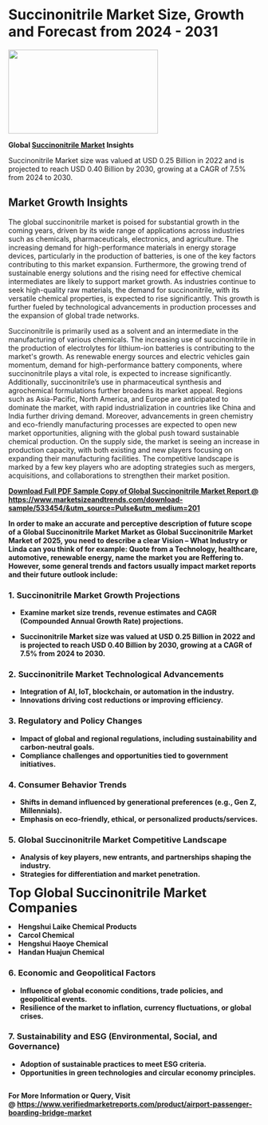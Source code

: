 <H1>Succinonitrile Market Size, Growth and Forecast from 2024 - 2031</H1><img class="aligncenter size-medium wp-image-584254" src="https://thirdeyenews.in/wp-content/uploads/2024/09/Global-Market-Research-300x168.jpeg" alt="" width="300" height="168" /><p><strong>Global&nbsp;<a href="https://www.marketsizeandtrends.com/download-sample/533454/&amp;utm_source=Pulse&amp;utm_medium=201">Succinonitrile Market</a> Insights</strong></p><p>Succinonitrile Market size was valued at USD 0.25 Billion in 2022 and is projected to reach USD 0.40 Billion by 2030, growing at a CAGR of 7.5% from 2024 to 2030.</p><p><h2>Market Growth Insights</h2> <p>The global succinonitrile market is poised for substantial growth in the coming years, driven by its wide range of applications across industries such as chemicals, pharmaceuticals, electronics, and agriculture. The increasing demand for high-performance materials in energy storage devices, particularly in the production of batteries, is one of the key factors contributing to this market expansion. Furthermore, the growing trend of sustainable energy solutions and the rising need for effective chemical intermediates are likely to support market growth. As industries continue to seek high-quality raw materials, the demand for succinonitrile, with its versatile chemical properties, is expected to rise significantly. This growth is further fueled by technological advancements in production processes and the expansion of global trade networks.</p> <p><strong><a href="download-link-here"></a></strong></p> <p>Succinonitrile is primarily used as a solvent and an intermediate in the manufacturing of various chemicals. The increasing use of succinonitrile in the production of electrolytes for lithium-ion batteries is contributing to the market's growth. As renewable energy sources and electric vehicles gain momentum, demand for high-performance battery components, where succinonitrile plays a vital role, is expected to increase significantly. Additionally, succinonitrile’s use in pharmaceutical synthesis and agrochemical formulations further broadens its market appeal. Regions such as Asia-Pacific, North America, and Europe are anticipated to dominate the market, with rapid industrialization in countries like China and India further driving demand. Moreover, advancements in green chemistry and eco-friendly manufacturing processes are expected to open new market opportunities, aligning with the global push toward sustainable chemical production. On the supply side, the market is seeing an increase in production capacity, with both existing and new players focusing on expanding their manufacturing facilities. The competitive landscape is marked by a few key players who are adopting strategies such as mergers, acquisitions, and collaborations to strengthen their market position.</p> <p><strong><a href="get-more-link-here"></p><p><span class=""><strong>Download Full PDF Sample Copy of Global Succinonitrile Market Report</strong> @ <a href="https://www.marketsizeandtrends.com/download-sample/533454/&amp;utm_source=Pulse&amp;utm_medium=201" target="_blank">https://www.marketsizeandtrends.com/download-sample/533454/&amp;utm_source=Pulse&amp;utm_medium=201</a></span></p><p>In order to make an accurate and perceptive description of future scope of a Global&nbsp;Succinonitrile Market Market as Global&nbsp;Succinonitrile Market Market of 2025, you need to describe a clear Vision &ndash; What Industry or Linda can you think of for example: Quote from a Technology, healthcare, automotive, renewable energy, name the market you are Reffering to. However, some general trends and factors usually impact market reports and their future outlook include:</p><h3>1.&nbsp;<strong>Succinonitrile Market Growth Projections</strong></h3><ul><li>Examine market size trends, revenue estimates and CAGR (Compounded Annual Growth Rate) projections.</li><li><p>Succinonitrile Market size was valued at USD 0.25 Billion in 2022 and is projected to reach USD 0.40 Billion by 2030, growing at a CAGR of 7.5% from 2024 to 2030.</p></li></ul><h3>2.&nbsp;<strong>Succinonitrile Market Technological Advancements</strong></h3><ul><li>Integration of AI, IoT, blockchain, or automation in the industry.</li><li>Innovations driving cost reductions or improving efficiency.</li></ul><h3>3.&nbsp;<strong>Regulatory and Policy Changes</strong></h3><ul><li>Impact of global and regional regulations, including sustainability and carbon-neutral goals.</li><li>Compliance challenges and opportunities tied to government initiatives.</li></ul><h3>4.&nbsp;<strong>Consumer Behavior Trends</strong></h3><ul><li>Shifts in demand influenced by generational preferences (e.g., Gen Z, Millennials).</li><li>Emphasis on eco-friendly, ethical, or personalized products/services.</li></ul><h3>5.&nbsp;<strong>Global Succinonitrile Market Competitive Landscape</strong></h3><ul><li>Analysis of key players, new entrants, and partnerships shaping the industry.</li><li>Strategies for differentiation and market penetration.</li></ul><p data-pm-slice="1 1 []"><span style="color: inherit; font-family: inherit; font-size: 25px;">Top Global Succinonitrile Market Companies</span></p><div class="" data-test-id=""><p><li>Hengshui Laike Chemical Products</li><li> Carcol Chemical</li><li> Hengshui Haoye Chemical</li><li> Handan Huajun Chemical</li></p></div><h3>6.&nbsp;<strong>Economic and Geopolitical Factors</strong></h3><ul><li>Influence of global economic conditions, trade policies, and geopolitical events.</li><li>Resilience of the market to inflation, currency fluctuations, or global crises.</li></ul><h3>7.&nbsp;<strong>Sustainability and ESG (Environmental, Social, and Governance)</strong></h3><ul><li>Adoption of sustainable practices to meet ESG criteria.</li><li>Opportunities in green technologies and circular economy principles.</li></ul><h2><strong style="font-size: 14px;">For More Information or Query, Visit @&nbsp;</strong><a style="background-color: #ffffff; font-size: 14px;" href="https://www.marketsizeandtrends.com/report/succinonitrile-market/" target="_blank">https://www.verifiedmarketreports.com/product/airport-passenger-boarding-bridge-market</a></h2>
